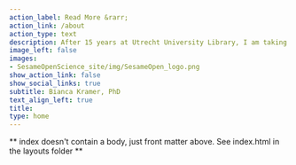```yaml
---
action_label: Read More &rarr;
action_link: /about
action_type: text
description: After 15 years at Utrecht University Library, I am taking on an exciting new challenge. I am looking forward to contributing to projects on open science, open metadata and open infrastructure - as advisor, analyst and workshop facilitator.<br><br> More on this site in September 2022! Meanwhile, you can contact me at <bianca@sesameopenscience.org>
image_left: false
images:
- SesameOpenScience_site/img/SesameOpen_logo.png
show_action_link: false
show_social_links: true
subtitle: Bianca Kramer, PhD
text_align_left: true
title: 
type: home
---
```


** index doesn't contain a body, just front matter above.
See index.html in the layouts folder **
